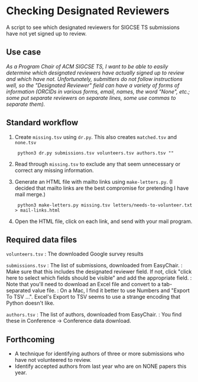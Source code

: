 # Checking Designated Reviewers

A script to see which designated reviewers for SIGCSE TS submissions have not yet signed up to review.

## Use case

_As a Program Chair of ACM SIGCSE TS, I want to be able to easily determine which designated reviewers have actually signed up to review and which have not. Unfortunately, submitters do not follow instructions well, so the "Designated Reviewer" field can have a variety of forms of information (ORCIDs in various forms, email, names, the word "None", etc.; some put separate reviewers on separate lines, some use commas to separate them)._

## Standard workflow

1. Create `missing.tsv` using `dr.py`. This also creates `matched.tsv` and `none.tsv`

        python3 dr.py submissions.tsv volunteers.tsv authors.tsv ""

2. Read through `missing.tsv` to exclude any that seem unnecessary or correct any missing information.

3. Generate an HTML file with mailto links using `make-letters.py`. (I decided that mailto links are the best compromise for pretending I have mail merge.)

        python3 make-letters.py missing.tsv letters/needs-to-volunteer.txt > mail-links.html

4. Open the HTML file, click on each link, and send with your mail program.

## Required data files

`volunteers.tsv`
  : The downloaded Google survey results

`submissions.tsv`
  : The list of submissions, downloaded from EasyChair. 
  : Make sure that this includes the designated reviewer field.  If not, click "click here to select which fields should be visible" and add the appropriate field.
  : Note that you'll need to download an Excel file and convert to a tab-separated value file.
  : On a Mac, I find it better to use Numbers and "Export To TSV ...".  Excel's Export to TSV seems to use a strange encoding that Python doesn't like.

`authors.tsv`
  : The list of authors, downloaded from EasyChair.
  : You find these in Conference -> Conference data download. 

## Forthcoming

* A technique for identifying authors of three or more submissions who have not volunteered to review.
* Identify accepted authors from last year who are on NONE papers this year.
